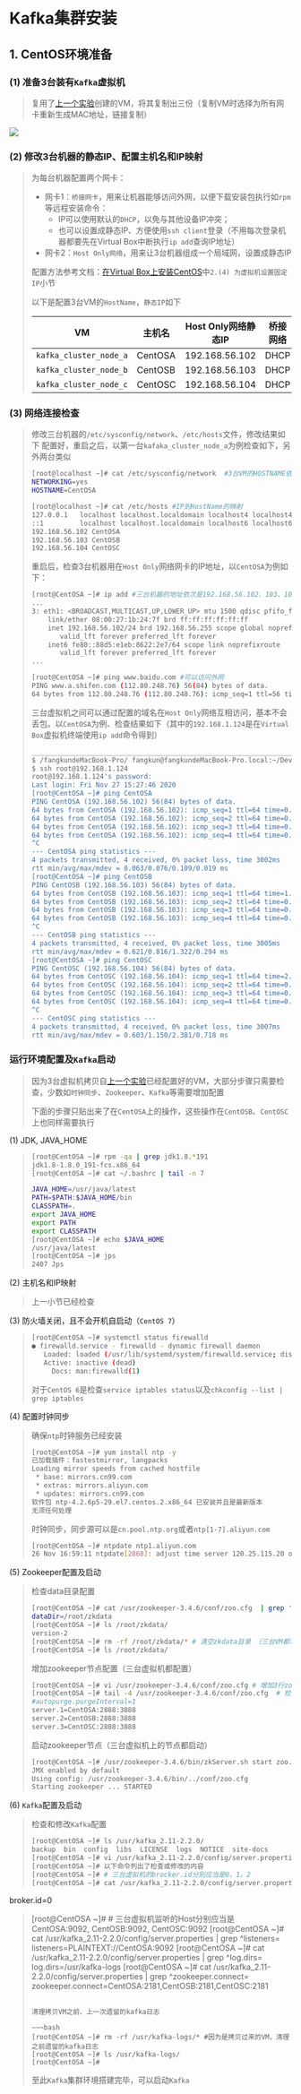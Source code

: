 # Kafka集群安装

## 1. CentOS环境准备

### (1) 准备3台装有`Kafka`虚拟机

> 复用了[上一个实验](../02_single_node_setup/readme.md)创建的VM，将其复制出三份（复制VM时选择为所有网卡重新生成MAC地址，链接复制）

![](https://raw.githubusercontent.com/kenfang119/pics/main/300_kafka/kafaka_vm_copies.jpg) 

### (2) 修改3台机器的静态IP、配置主机名和IP映射

> 为每台机器配置两个网卡：
> 
> * 网卡1：`桥接网卡`，用来让机器能够访问外网，以便下载安装包执行如`rpm`等远程安装命令：
> 	* IP可以使用默认的`DHCP`，以免与其他设备IP冲突；
> 	* 也可以设置成静态IP、方便使用`ssh client`登录（不用每次登录机器都要先在Virtual Box中断执行`ip add`查询IP地址）
> * 网卡2：`Host Only网络`，用来让3台机器组成一个局域网，设置成静态IP
> 
> 配置方法参考文档：[在Virtual Box上安装CentOS](https://github.com/fangkun119/java_proj_ref/blob/master/999_util/01_centos_on_virtualbox/readme.md)中`2.(4) 为虚拟机设置固定IP`小节
> 
> 以下是配置3台VM的`HostName`，`静态IP`如下
> 
> |  VM                             	| 主机名  	| Host Only网络静态IP |  桥接网络 | 
> | --------------------	| --------	| ---------------  | ------- | 
> | `kafka_cluster_node_a`	| CentOSA	| 192.168.56.102         | DHCP     |
> | `kafka_cluster_node_b`	| CentOSB	| 192.168.56.103         | DHCP     |
> | `kafka_cluster_node_c`	| CentOSC	| 192.168.56.104         | DHCP     |

### (3) 网络连接检查

> 修改三台机器的`/etc/sysconfig/network`、`/etc/hosts`文件，修改结果如下
> 配置好，重启之后，以第一台`kafaka_cluster_node_a`为例检查如下，另外两台类似
> 
> ~~~bash
> [root@localhost ~]# cat /etc/sysconfig/network  #3台VM的HOSTNAME依次为CentOSA, CentOSB, CentOSC
> NETWORKING=yes
> HOSTNAME=CentOSA
> 
> [root@localhost ~]# cat /etc/hosts #IP到HostName的映射
> 127.0.0.1   localhost localhost.localdomain localhost4 localhost4.localdomain4
> ::1         localhost localhost.localdomain localhost6 localhost6.localdomain6
> 192.168.56.102 CentOSA
> 192.168.56.103 CentOSB
> 192.168.56.104 CentOSC
> ~~~
> 
> 重启后，检查3台机器用在`Host Only`网络网卡的IP地址，以`CentOSA`为例如下：
> 
> ~~~bash
> [root@CentOSA ~]# ip add #三台机器的地址依次是192.168.56.102、103、104，网关和DNS都是192.168.56.1，子网掩码都是255.255.255.0
> ...
> 3: eth1: <BROADCAST,MULTICAST,UP,LOWER_UP> mtu 1500 qdisc pfifo_fast state UP group default qlen 1000
>     link/ether 08:00:27:1b:24:7f brd ff:ff:ff:ff:ff:ff
>     inet 192.168.56.102/24 brd 192.168.56.255 scope global noprefixroute eth1
>        valid_lft forever preferred_lft forever
>     inet6 fe80::88d5:e1eb:8622:2e7/64 scope link noprefixroute
>        valid_lft forever preferred_lft forever
> ...
> 
> [root@CentOSA ~]# ping www.baidu.com #可以访问外网
> PING www.a.shifen.com (112.80.248.76) 56(84) bytes of data.
> 64 bytes from 112.80.248.76 (112.80.248.76): icmp_seq=1 ttl=56 time=19.6 ms
> ~~~
> 
> 三台虚拟机之间可以通过配置的域名在`Host Only`网络互相访问，基本不会丢包。以`CentOSA`为例、检查结果如下（其中的`192.168.1.124`是在`Virtual Box`虚拟机终端使用`ip add`命令得到）
>
>~~~bash
> __________________________________________________________________
> $ /fangkundeMacBook-Pro/ fangkun@fangkundeMacBook-Pro.local:~/Dev/git/java_proj_ref/100_nginx_tengine/01_setup_and_config/
> $ ssh root@192.168.1.124
> root@192.168.1.124's password:
> Last login: Fri Nov 27 15:27:46 2020
> [root@CentOSA ~]# ping CentOSA
> PING CentOSA (192.168.56.102) 56(84) bytes of data.
> 64 bytes from CentOSA (192.168.56.102): icmp_seq=1 ttl=64 time=0.109 ms
> 64 bytes from CentOSA (192.168.56.102): icmp_seq=2 ttl=64 time=0.063 ms
> 64 bytes from CentOSA (192.168.56.102): icmp_seq=3 ttl=64 time=0.069 ms
> 64 bytes from CentOSA (192.168.56.102): icmp_seq=4 ttl=64 time=0.063 ms
> ^C
> --- CentOSA ping statistics ---
> 4 packets transmitted, 4 received, 0% packet loss, time 3002ms
> rtt min/avg/max/mdev = 0.063/0.076/0.109/0.019 ms
> [root@CentOSA ~]# ping CentOSB
> PING CentOSB (192.168.56.103) 56(84) bytes of data.
> 64 bytes from CentOSB (192.168.56.103): icmp_seq=1 ttl=64 time=1.32 ms
> 64 bytes from CentOSB (192.168.56.103): icmp_seq=2 ttl=64 time=0.621 ms
> 64 bytes from CentOSB (192.168.56.103): icmp_seq=3 ttl=64 time=0.692 ms
> 64 bytes from CentOSB (192.168.56.103): icmp_seq=4 ttl=64 time=0.631 ms
> ^C
> --- CentOSB ping statistics ---
> 4 packets transmitted, 4 received, 0% packet loss, time 3005ms
> rtt min/avg/max/mdev = 0.621/0.816/1.322/0.294 ms
> [root@CentOSA ~]# ping CentOSC
> PING CentOSC (192.168.56.104) 56(84) bytes of data.
> 64 bytes from CentOSC (192.168.56.104): icmp_seq=1 ttl=64 time=2.38 ms
> 64 bytes from CentOSC (192.168.56.104): icmp_seq=2 ttl=64 time=0.718 ms
> 64 bytes from CentOSC (192.168.56.104): icmp_seq=3 ttl=64 time=0.603 ms
> 64 bytes from CentOSC (192.168.56.104): icmp_seq=4 ttl=64 time=0.898 ms
> ^C
> --- CentOSC ping statistics ---
> 4 packets transmitted, 4 received, 0% packet loss, time 3007ms
> rtt min/avg/max/mdev = 0.603/1.150/2.381/0.718 ms
> ~~~

### 运行环境配置及`Kafka`启动

> 因为3台虚拟机拷贝自[上一个实验](../02_single_node_setup/readme.md)已经配置好的VM，大部分步骤只需要检查，少数如`时钟同步`、`Zookeeper`、`Kafka`等需要增加配置
> 
> 下面的步骤只贴出来了在`CentOSA`上的操作，这些操作在`CentOSB`、`CentOSC`上也同样需要执行

(1) JDK, JAVA_HOME

> ~~~bash
> [root@CentOSA ~]# rpm -qa | grep jdk1.8.*191
> jdk1.8-1.8.0_191-fcs.x86_64
> [root@CentOSA ~]# cat ~/.bashrc | tail -n 7
> 
> JAVA_HOME=/usr/java/latest
> PATH=$PATH:$JAVA_HOME/bin
> CLASSPATH=.
> export JAVA_HOME
> export PATH
> export CLASSPATH
> [root@CentOSA ~]# echo $JAVA_HOME
> /usr/java/latest
> [root@CentOSA ~]# jps
> 2407 Jps
> ~~~

(2) 主机名和IP映射

> 上一小节已经检查

(3) 防火墙关闭，且不会开机自启动（`CentOS 7`）

> ~~~bash
> [root@CentOSA ~]# systemctl status firewalld
> ● firewalld.service - firewalld - dynamic firewall daemon
>    Loaded: loaded (/usr/lib/systemd/system/firewalld.service; disabled; vendor preset: enabled)
>    Active: inactive (dead)
>      Docs: man:firewalld(1)
> ~~~
> 
> 对于`CentOS 6`是检查`service iptables status`以及`chkconfig --list | grep iptables`

(4) 配置时钟同步

> 确保`ntp`时钟服务已经安装
> 
> ~~~bash
> [root@CentOSA ~]# yum install ntp -y
> 已加载插件：fastestmirror, langpacks
> Loading mirror speeds from cached hostfile
>  * base: mirrors.cn99.com
>  * extras: mirrors.aliyun.com
>  * updates: mirrors.cn99.com
> 软件包 ntp-4.2.6p5-29.el7.centos.2.x86_64 已安装并且是最新版本
> 无须任何处理
> ~~~
> 
> 时钟同步，同步源可以是`cn.pool.ntp.org`或者`ntp[1-7].aliyun.com`
> 
> ~~~bash
> [root@CentOSA ~]# ntpdate ntp1.aliyun.com
> 26 Nov 16:59:11 ntpdate[2868]: adjust time server 120.25.115.20 offset 0.001538 sec
> ~~~

(5) Zookeeper配置及启动

> 检查data目录配置
> 
> ~~~bash
> [root@CentOSA ~]# cat /usr/zookeeper-3.4.6/conf/zoo.cfg  | grep 'dataDir='
> dataDir=/root/zkdata
> [root@CentOSA ~]# ls /root/zkdata/
> version-2
> [root@CentOSA ~]# rm -rf /root/zkdata/* # 清空zkdata目录 （三台VM都清空）
> [root@CentOSA ~]# ls /root/zkdata/
> ~~~
> 
> 增加zookeeper节点配置（三台虚拟机都配置）
> 
> ~~~bash
> [root@CentOSA ~]# vi /usr/zookeeper-3.4.6/conf/zoo.cfg # 增加3行zookeeper节点配置
> [root@CentOSA ~]# tail -4 /usr/zookeeper-3.4.6/conf/zoo.cfg  # 检查新增的配置
> #autopurge.purgeInterval=1
> server.1=CentOSA:2888:3888
> server.2=CentOSB:2888:3888
> server.3=CentOSC:2888:3888
> 
> ~~~
> 
> 启动zookeeper节点（三台虚拟机上的节点都启动）
> 
> ~~~bash
> [root@CentOSA ~]# /usr/zookeeper-3.4.6/bin/zkServer.sh start zoo.cfg
> JMX enabled by default
> Using config: /usr/zookeeper-3.4.6/bin/../conf/zoo.cfg
> Starting zookeeper ... STARTED
> ~~~

(6) `Kafka`配置及启动

> 检查和修改`Kafka`配置
> 
> ~~~bash
> [root@CentOSA ~]# ls /usr/kafka_2.11-2.2.0/
> backup  bin  config  libs  LICENSE  logs  NOTICE  site-docs
> [root@CentOSA ~]# vi /usr/kafka_2.11-2.2.0/config/server.properties # 修改配置
> [root@CentOSA ~]# 以下命令列出了检查或修改的内容
> [root@CentOSA ~]# # 三台虚拟机的brocker.id分别应当是0，1，2
> [root@CentOSA ~]# cat /usr/kafka_2.11-2.2.0/config/server.properties | grep ^broker.id=
broker.id=0
> [root@CentOSA ~]# # 三台虚拟机监听的Host分别应当是CentOSA:9092, CentOSB:9092, CentOSC:9092
> [root@CentOSA ~]# cat /usr/kafka_2.11-2.2.0/config/server.properties | grep ^listeners= 
> listeners=PLAINTEXT://CentOSA:9092
> [root@CentOSA ~]# cat /usr/kafka_2.11-2.2.0/config/server.properties | grep ^log.dirs=
> log.dirs=/usr/kafka-logs
> [root@CentOSA ~]# cat /usr/kafka_2.11-2.2.0/config/server.properties | grep ^zookeeper.connect=
> zookeeper.connect=CentOSA:2181,CentOSB:2181,CentOSC:2181
> ~~~
> 
> 清理拷贝VM之前、上一次遗留的kafka日志
> 
> ~~~bash
> [root@CentOSA ~]# rm -rf /usr/kafka-logs/* #因为是拷贝过来的VM，清理之前遗留的kafka日志
> [root@CentOSA ~]# ls /usr/kafka-logs/
> [root@CentOSA ~]#
> ~~~
> 
> 至此`Kafka`集群环境搭建完毕，可以启动`Kafka`
> 
> 
